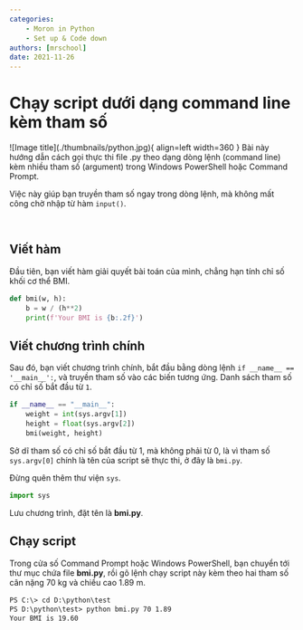 ```yaml
---
categories:
    - Moron in Python
    - Set up & Code down
authors: [mrschool]
date: 2021-11-26
---
```


# Chạy script dưới dạng command line kèm tham số

<div class="result" markdown>
![Image title](./thumbnails/python.jpg){ align=left width=360 }
Bài này hướng dẫn cách gọi thực thi file .py theo dạng dòng lệnh (command line) kèm nhiều tham số (argument) trong Windows PowerShell hoặc Command Prompt.
</div>

Việc này giúp bạn truyền tham số ngay trong dòng lệnh, mà không mất công chờ nhập từ hàm `input()`.

<!-- more -->

<br>

## Viết hàm

Đầu tiên, bạn viết hàm giải quyết bài toán của mình, chẳng hạn tính chỉ số khối cơ thể BMI.

``` py linenums="3"
def bmi(w, h):
    b = w / (h**2)
    print(f'Your BMI is {b:.2f}')
```

## Viết chương trình chính

Sau đó, bạn viết chương trình chính, bắt đầu bằng dòng lệnh `if __name__ == '__main__':`, và truyền tham số vào các biến tương ứng. Danh sách tham số có chỉ số bắt đầu từ `1`.

``` py linenums="8"
if __name__ == "__main__":
    weight = int(sys.argv[1])
    height = float(sys.argv[2])
    bmi(weight, height)
```

Sở dĩ tham số có chỉ số bắt đầu từ 1, mà không phải từ 0, là vì tham số `sys.argv[0]` chính là tên của script sẽ thực thi, ở đây là `bmi.py`.

Đừng quên thêm thư viện `sys`.

``` py linenums="1"
import sys
```

Lưu chương trình, đặt tên là **bmi.py**.

##  Chạy script

Trong cửa số Command Prompt hoặc Windows PowerShell, bạn chuyển tới thư mục chứa file **bmi.py**, rồi gõ lệnh chạy script này kèm theo hai tham số cân nặng 70 kg và chiều cao 1.89 m.

``` pycon
PS C:\> cd D:\python\test
PS D:\python\test> python bmi.py 70 1.89
Your BMI is 19.60
```